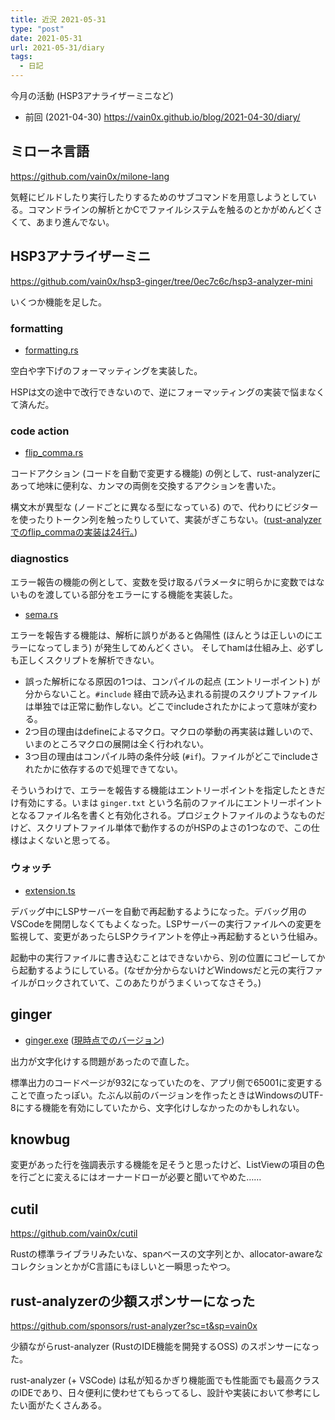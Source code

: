 ```yaml
---
title: 近況 2021-05-31
type: "post"
date: 2021-05-31
url: 2021-05-31/diary
tags:
  - 日記
---
```


今月の活動 (HSP3アナライザーミニなど)

<!--more-->

- 前回 (2021-04-30) <https://vain0x.github.io/blog/2021-04-30/diary/>

## ミローネ言語

<https://github.com/vain0x/milone-lang>

気軽にビルドしたり実行したりするためのサブコマンドを用意しようとしている。コマンドラインの解析とかCでファイルシステムを触るのとかがめんどくさくて、あまり進んでない。

## HSP3アナライザーミニ

<https://github.com/vain0x/hsp3-ginger/tree/0ec7c6c/hsp3-analyzer-mini>

いくつか機能を足した。

### formatting

- [formatting.rs](https://github.com/vain0x/hsp3-ginger/blob/0ec7c6c3aac5d5345fe896c1941ac92002d44b8c/hsp3-analyzer-mini/ham-core/src/assists/formatting.rs)

空白や字下げのフォーマッティングを実装した。

HSPは文の途中で改行できないので、逆にフォーマッティングの実装で悩まなくて済んだ。

### code action

- [flip_comma.rs](https://github.com/vain0x/hsp3-ginger/blob/0ec7c6c3aac5d5345fe896c1941ac92002d44b8c/hsp3-analyzer-mini/ham-core/src/assists/rewrites/flip_comma.rs)

コードアクション (コードを自動で変更する機能) の例として、rust-analyzerにあって地味に便利な、カンマの両側を交換するアクションを書いた。

構文木が異型な (ノードごとに異なる型になっている) ので、代わりにビジターを使ったりトークン列を触ったりしていて、実装がぎこちない。([rust-analyzerでのflip_commaの実装は24行。](https://github.com/rust-analyzer/rust-analyzer/blob/1f1a1ce4f57076be38d18f0a6defddb9c690bb1c/crates/ide_assists/src/handlers/flip_comma.rs#L21-L45))

### diagnostics

エラー報告の機能の例として、変数を受け取るパラメータに明らかに変数ではないものを渡している部分をエラーにする機能を実装した。

- [sema.rs](https://github.com/vain0x/hsp3-ginger/blob/0ec7c6c3aac5d5345fe896c1941ac92002d44b8c/hsp3-analyzer-mini/ham-core/src/analysis/sema.rs)

エラーを報告する機能は、解析に誤りがあると偽陽性 (ほんとうは正しいのにエラーになってしまう) が発生してめんどくさい。
そしてhamは仕組み上、必ずしも正しくスクリプトを解析できない。

- 誤った解析になる原因の1つは、コンパイルの起点 (エントリーポイント) が分からないこと。`#include` 経由で読み込まれる前提のスクリプトファイルは単独では正常に動作しない。どこでincludeされたかによって意味が変わる。
- 2つ目の理由はdefineによるマクロ。マクロの挙動の再実装は難しいので、いまのところマクロの展開は全く行われない。
- 3つ目の理由はコンパイル時の条件分岐 (`#if`)。ファイルがどこでincludeされたかに依存するので処理できてない。

そういうわけで、エラーを報告する機能はエントリーポイントを指定したときだけ有効にする。いまは `ginger.txt` という名前のファイルにエントリーポイントとなるファイル名を書くと有効化される。プロジェクトファイルのようなものだけど、スクリプトファイル単体で動作するのがHSPのよさの1つなので、この仕様はよくないと思ってる。

### ウォッチ

- [extension.ts](https://github.com/vain0x/hsp3-ginger/blob/0ec7c6c3aac5d5345fe896c1941ac92002d44b8c/hsp3-analyzer-mini/vscode-ext/src/extension.ts)

デバッグ中にLSPサーバーを自動で再起動するようになった。デバッグ用のVSCodeを開閉しなくてもよくなった。LSPサーバーの実行ファイルへの変更を監視して、変更があったらLSPクライアントを停止→再起動するという仕組み。

起動中の実行ファイルに書き込むことはできないから、別の位置にコピーしてから起動するようにしている。(なぜか分からないけどWindowsだと元の実行ファイルがロックされていて、このあたりがうまくいってなさそう。)

## ginger

- [ginger.exe](https://github.com/vain0x/hsp3-ginger/blob/main/hsp3-ginger/bin/ginger.exe) ([現時点でのバージョン](https://github.com/vain0x/hsp3-ginger/blob/599c0e8e61568fe7a92525dceded659077a8da43/hsp3-ginger/bin/ginger.exe))

出力が文字化けする問題があったので直した。

標準出力のコードページが932になっていたのを、アプリ側で65001に変更することで直ったっぽい。たぶん以前のバージョンを作ったときはWindowsのUTF-8にする機能を有効にしていたから、文字化けしなかったのかもしれない。

## knowbug

変更があった行を強調表示する機能を足そうと思ったけど、ListViewの項目の色を行ごとに変えるにはオーナードローが必要と聞いてやめた……

## cutil

<https://github.com/vain0x/cutil>

Rustの標準ライブラリみたいな、spanベースの文字列とか、allocator-awareなコレクションとかがC言語にもほしいと一瞬思ったやつ。

## rust-analyzerの少額スポンサーになった

https://github.com/sponsors/rust-analyzer?sc=t&sp=vain0x

少額ながらrust-analyzer (RustのIDE機能を開発するOSS) のスポンサーになった。

rust-analyzer (+ VSCode) は私が知るかぎり機能面でも性能面でも最高クラスのIDEであり、日々便利に使わせてもらってるし、設計や実装において参考にしたい面がたくさんある。
